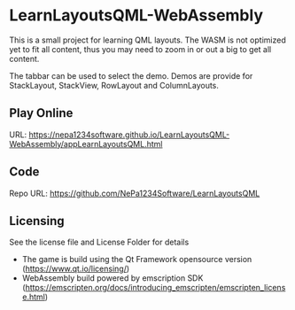 # LearnLayoutsQML-WebAssembly

This is a small project for learning QML layouts. 
The WASM is not optimized yet to fit all content, thus you may need to zoom in or out a big to get all content.

The tabbar can be used to select the demo. Demos are provide for StackLayout, StackView, RowLayout and ColumnLayouts.

## Play Online

URL: https://nepa1234software.github.io/LearnLayoutsQML-WebAssembly/appLearnLayoutsQML.html

## Code

Repo URL: https://github.com/NePa1234Software/LearnLayoutsQML

## Licensing

See the license file and License Folder for details
- The game is build using the Qt Framework opensource version (https://www.qt.io/licensing/)
- WebAssembly build powered by emscription SDK (https://emscripten.org/docs/introducing_emscripten/emscripten_license.html)

